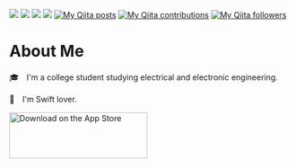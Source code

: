 ![](https://komarev.com/ghpvc/?username=Ryu0118&color=blueviolet)
![](https://img.shields.io/github/followers/Ryu0118?style=social)
![](https://img.shields.io/github/stars/Ryu0118?style=social)
![](https://img.shields.io/twitter/follow/ryu_hu03?style=social)
[![My Qiita posts](https://qiita-badge.apiapi.app/s/Ryu0118/posts.svg)](http://qiita.com/Ryu0118)
[![My Qiita contributions](https://qiita-badge.apiapi.app/s/Ryu0118/contributions.svg)](http://qiita.com/Ryu0118)
[![My Qiita followers](https://qiita-badge.apiapi.app/s/Ryu0118/followers.svg)](http://qiita.com/Ryu0118)
# About Me
🎓　I'm a college student studying electrical and electronic engineering.

📱　I'm Swift lover.

<a href="https://apps.apple.com/us/app/%E6%9C%80%E5%BC%B7%E3%81%AE%E5%8B%89%E5%BC%B7%E5%88%86%E6%9E%90-%E8%A8%98%E9%8C%B2sns-studylegends/id6446177398?itscg=30200&itsct=apps_box_badge&mttnsubad=6446177398" style="display: inline-block;">
<img src="https://toolbox.marketingtools.apple.com/api/v2/badges/download-on-the-app-store/black/en-us?releaseDate=1711411200" alt="Download on the App Store" style="width: 246px; height: 82px; vertical-align: middle; object-fit: contain;" />
</a>
